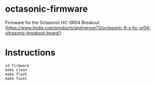 # octasonic-firmware

Firmware for the Octasonic HC-SR04 Breakout (https://www.tindie.com/products/andygrove73/octasonic-8-x-hc-sr04-ultrasonic-breakout-board/)

# Instructions

```
cd firmware
make clean
make flash
make fuses
```


